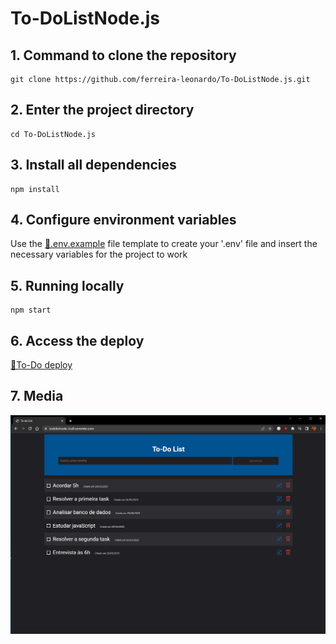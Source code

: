 # To-DoListNode.js

## 1. Command to clone the repository
````
git clone https://github.com/ferreira-leonardo/To-DoListNode.js.git
````

## 2. Enter the project directory
````
cd To-DoListNode.js
````

## 3. Install all dependencies
````
npm install
````

## 4. Configure environment variables
Use the <a href='https://github.com/ferreira-leonardo/To-DoListNode.js/blob/main/.env.example'>🔗.env.example</a> file template to create your '.env' file and insert the necessary variables for the project to work

## 5. Running locally
````
npm start
````

## 6. Access the deploy
<a href='https://todolistnode-2ca9.onrender.com/' target="_blank">🔗To-Do deploy</a>

## 7. Media
<img src="media/todo-img.png">
